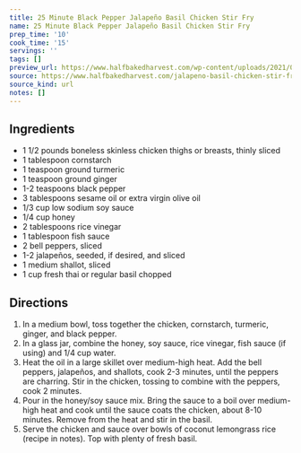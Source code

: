 ```yaml
---
title: 25 Minute Black Pepper Jalapeño Basil Chicken Stir Fry
name: 25 Minute Black Pepper Jalapeño Basil Chicken Stir Fry
prep_time: '10'
cook_time: '15'
servings: ''
tags: []
preview_url: https://www.halfbakedharvest.com/wp-content/uploads/2021/08/25-Minute-Black-Pepper-Jalapeño-Basil-Chicken-Stir-Fry-7.jpg
source: https://www.halfbakedharvest.com/jalapeno-basil-chicken-stir-fry/
source_kind: url
notes: []
---
```


## Ingredients
- 1 1/2 pounds boneless skinless chicken thighs or breasts, thinly sliced
- 1 tablespoon cornstarch
- 1 teaspoon ground turmeric
- 1 teaspoon ground ginger
- 1-2 teaspoons black pepper
- 3 tablespoons sesame oil or extra virgin olive oil
- 1/3 cup low sodium soy sauce
- 1/4 cup honey
- 2 tablespoons rice vinegar
- 1 tablespoon fish sauce
- 2  bell peppers, sliced
- 1-2  jalapeños, seeded, if desired, and sliced
- 1 medium shallot, sliced
- 1 cup fresh thai or regular basil chopped


## Directions
1. In a medium bowl, toss together the chicken, cornstarch, turmeric, ginger, and black pepper.
2. In a glass jar, combine the honey, soy sauce, rice vinegar, fish sauce (if using) and 1/4 cup water.
3. Heat the oil in a large skillet over medium-high heat. Add the bell peppers, jalapeños, and shallots, cook 2-3 minutes, until the peppers are charring. Stir in the chicken, tossing to combine with the peppers, cook 2 minutes.
4. Pour in the honey/soy sauce mix. Bring the sauce to a boil over medium-high heat and cook until the sauce coats the chicken, about 8-10 minutes. Remove from the heat and stir in the basil.
5. Serve the chicken and sauce over bowls of coconut lemongrass rice (recipe in notes). Top with plenty of fresh basil.
